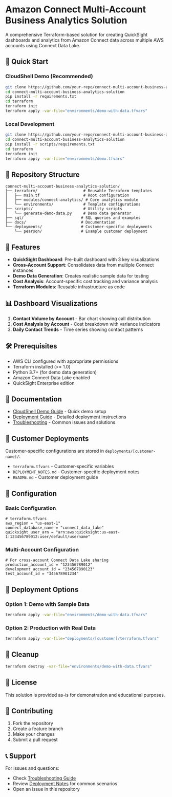 # Amazon Connect Multi-Account Business Analytics Solution

A comprehensive Terraform-based solution for creating QuickSight dashboards and analytics from Amazon Connect data across multiple AWS accounts using Connect Data Lake.

## 🚀 Quick Start

### CloudShell Demo (Recommended)
```bash
git clone https://github.com/your-repo/connect-multi-account-business-analytics-solution.git
cd connect-multi-account-business-analytics-solution
pip install -r requirements.txt
cd terraform
terraform init
terraform apply -var-file="environments/demo-with-data.tfvars"
```

### Local Development
```bash
git clone https://github.com/your-repo/connect-multi-account-business-analytics-solution.git
cd connect-multi-account-business-analytics-solution
pip install -r scripts/requirements.txt
cd terraform
terraform init
terraform apply -var-file="environments/demo.tfvars"
```

## 📁 Repository Structure

```
connect-multi-account-business-analytics-solution/
├── terraform/                    # Reusable Terraform templates
│   ├── main.tf                   # Root configuration
│   ├── modules/connect-analytics/ # Core analytics module
│   └── environments/             # Template configurations
├── scripts/                      # Utility scripts
│   └── generate-demo-data.py     # Demo data generator
├── sql/                         # SQL queries and examples
├── docs/                        # Documentation
└── deployments/                 # Customer-specific deployments
    └── pearson/                 # Example customer deployment
```

## 🎯 Features

- **QuickSight Dashboard**: Pre-built dashboard with 3 key visualizations
- **Cross-Account Support**: Consolidates data from multiple Connect instances
- **Demo Data Generation**: Creates realistic sample data for testing
- **Cost Analysis**: Account-specific cost tracking and variance analysis
- **Terraform Modules**: Reusable infrastructure as code

## 📊 Dashboard Visualizations

1. **Contact Volume by Account** - Bar chart showing call distribution
2. **Cost Analysis by Account** - Cost breakdown with variance indicators
3. **Daily Contact Trends** - Time series showing contact patterns

## 🛠️ Prerequisites

- AWS CLI configured with appropriate permissions
- Terraform installed (>= 1.0)
- Python 3.7+ (for demo data generation)
- Amazon Connect Data Lake enabled
- QuickSight Enterprise edition

## 📖 Documentation

- [CloudShell Demo Guide](docs/CLOUDSHELL_DEMO.md) - Quick demo setup
- [Deployment Guide](docs/DEPLOYMENT_GUIDE.md) - Detailed deployment instructions
- [Troubleshooting](docs/TROUBLESHOOTING.md) - Common issues and solutions

## 🏢 Customer Deployments

Customer-specific configurations are stored in `deployments/[customer-name]/`:
- `terraform.tfvars` - Customer-specific variables
- `DEPLOYMENT_NOTES.md` - Customer-specific deployment notes
- `README.md` - Customer deployment guide

## 🔧 Configuration

### Basic Configuration
```hcl
# terraform.tfvars
aws_region = "us-east-1"
connect_database_name = "connect_data_lake"
quicksight_user_arn = "arn:aws:quicksight:us-east-1:123456789012:user/default/username"
```

### Multi-Account Configuration
```hcl
# For cross-account Connect Data Lake sharing
production_account_id = "123456789012"
development_account_id = "234567890123"
test_account_id = "345678901234"
```

## 🚀 Deployment Options

### Option 1: Demo with Sample Data
```bash
terraform apply -var-file="environments/demo-with-data.tfvars"
```

### Option 2: Production with Real Data
```bash
terraform apply -var-file="deployments/[customer]/terraform.tfvars"
```

## 🧹 Cleanup

```bash
terraform destroy -var-file="environments/demo-with-data.tfvars"
```

## 📝 License

This solution is provided as-is for demonstration and educational purposes.

## 🤝 Contributing

1. Fork the repository
2. Create a feature branch
3. Make your changes
4. Submit a pull request

## 📞 Support

For issues and questions:
- Check [Troubleshooting Guide](docs/TROUBLESHOOTING.md)
- Review [Deployment Notes](deployments/pearson/DEPLOYMENT_NOTES.md) for common scenarios
- Open an issue in this repository